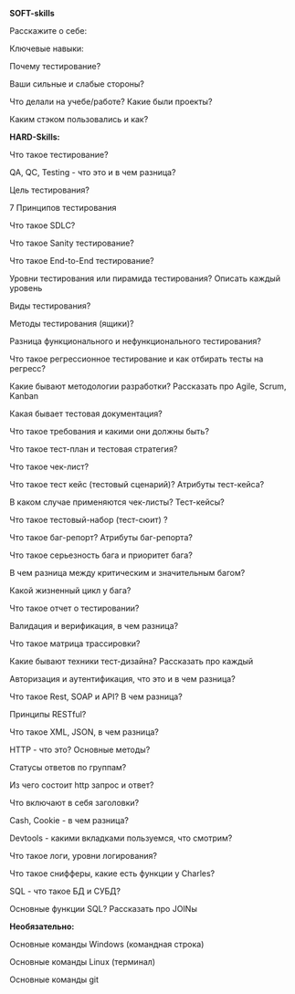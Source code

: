 **SOFT-skills**

Расскажите о себе:

Ключевые навыки:

Почему тестирование?

Ваши сильные и слабые стороны?

Что делали на учебе/работе? Какие были проекты?

Каким стэком пользовались и как?



**HARD-Skills:**

Что такое тестирование?

QA, QC, Testing - что это и в чем разница?

Цель тестирования?

7 Принципов тестирования

Что такое SDLC?

Что такое Sanity тестирование?

Что такое End-to-End тестирование?

Уровни тестирования или пирамида тестирования? Описать каждый уровень

Виды тестирования?

Методы тестирования (ящики)?

Разница функционального и нефункционального тестирования?

Что такое регрессионное тестирование и как отбирать тесты на регресс?

Какие бывают методологии разработки? Рассказать про Agile, Scrum, Kanban


Какая бывает тестовая документация?

Что такое требования и какими они должны быть?

Что такое тест-план  и тестовая стратегия?

Что такое чек-лист?

Что такое тест кейс (тестовый сценарий)? Атрибуты тест-кейса?

В каком случае применяются чек-листы? Тест-кейсы?

Что такое тестовый-набор (тест-сюит) ?

Что такое баг-репорт? Атрибуты баг-репорта? 

Что такое серьезность бага и приоритет бага? 

В чем разница между критическим и значительным багом?

Какой жизненный цикл у бага?

Что такое отчет о тестировании?

Валидация и верификация, в чем разница?

Что такое матрица трассировки?

Какие бывают техники тест-дизайна? Рассказать про каждый

Авторизация и аутентификация, что это и в чем разница?


Что такое Rest, SOAP и API? В чем разница?

Принципы RESTful?

Что такое XML, JSON, в чем разница?

HTTP - что это? Основные методы?

Статусы ответов по группам?

Из чего состоит http запрос и ответ?

Что включают в себя заголовки?

Cash, Cookie - в чем разница?

Devtools - какими вкладками пользуемся, что смотрим?

Что такое логи, уровни логирования?

Что такое снифферы, какие есть функции у Charles?


SQL - что такое БД и СУБД? 

Основные функции SQL? Рассказать про JOINы


**Необязательно:**

Основные команды Windows (командная строка)

Основные команды Linux (терминал)

Основные команды git 

